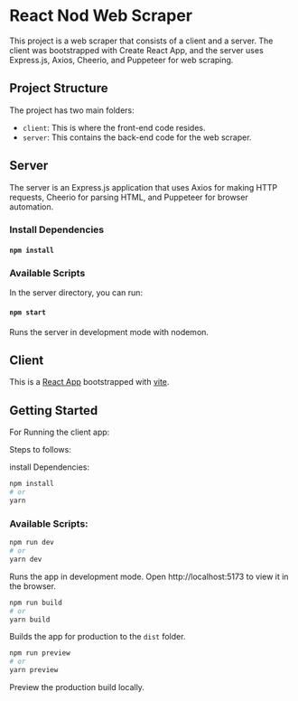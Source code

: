 # React Nod Web Scraper

This project is a web scraper that consists of a client and a server. The client was bootstrapped with Create React App, and the server uses Express.js, Axios, Cheerio, and Puppeteer for web scraping.

## Project Structure

The project has two main folders:

- `client`: This is where the front-end code resides.
- `server`: This contains the back-end code for the web scraper.

## Server

The server is an Express.js application that uses Axios for making HTTP requests, Cheerio for parsing HTML, and Puppeteer for browser automation.

### Install Dependencies

#### `npm install`

### Available Scripts

In the server directory, you can run:

#### `npm start`

Runs the server in development mode with nodemon.

## Client

This is a [React App](https://react.dev/) bootstrapped with [vite](https://vitejs.dev/).

## Getting Started

For Running the client app:

Steps to follows:

install Dependencies:

```bash
npm install
# or
yarn
```

### Available Scripts:

```bash
npm run dev
# or
yarn dev
```

Runs the app in development mode. Open http://localhost:5173 to view it in the browser.

```bash
npm run build
# or
yarn build
```

Builds the app for production to the `dist` folder.

```bash
npm run preview
# or
yarn preview
```

Preview the production build locally.
